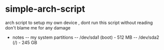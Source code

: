 # simple-arch-script
arch script to setup my own device , dont run this script without reading don't blame me for any damage

- notes
--   my system partitions
--    /dev/sda1 (boot) - 512 MB
--    /dev/sda2 (/)    - 245 GB 

